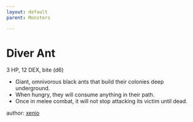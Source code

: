 ```yaml
---
layout: default
parent: Monsters 

--- 
```

# Diver Ant
3 HP, 12 DEX, bite (d6)  
- Giant, omnivorous black ants that build their colonies deep underground.  
- When hungry, they will consume anything in their path.  
- Once in melee combat, it will not stop attacking its victim until dead.  




author: [xenio](https://xenioinabottle.blogspot.com/2021/02/classic-monsters-for-cairnito-part-1.html) 


